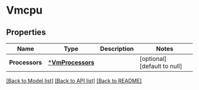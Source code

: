 # Vmcpu

## Properties
Name | Type | Description | Notes
------------ | ------------- | ------------- | -------------
**Processors** | [***VmProcessors**](VMProcessors.md) |  | [optional] [default to null]

[[Back to Model list]](README.md#documentation-for-models) [[Back to API list]](README.md#documentation-for-api-endpoints) [[Back to README]](README.md)


